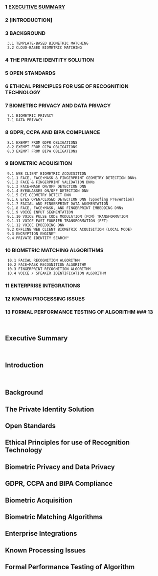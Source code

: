 ### 1 [EXECUTIVE SUMMARY](https://github.com/openinfer/PrivateIdentity/wiki/White-Page#Executive-Summary) ###
### 2 [INTRODUCTION] ###
### 3 BACKGROUND ###
     3.1 TEMPLATE-BASED BIOMETRIC MATCHING
     3.2 CLOUD-BASED BIOMETRIC MATCHING
### 4 THE PRIVATE IDENTITY SOLUTION ###
### 5 OPEN STANDARDS ### 
### 6 ETHICAL PRINCIPLES FOR USE OF RECOGNITION TECHNOLOGY ### 
### 7 BIOMETRIC PRIVACY AND DATA PRIVACY ### 
     7.1 BIOMETRIC PRIVACY
     7.1 DATA PRIVACY
### 8 GDPR, CCPA AND BIPA COMPLIANCE ### 
     8.1 EXEMPT FROM GDPR OBLIGATIONS
     8.2 EXEMPT FROM CCPA OBLIGATIONS
     8.3 EXEMPT FROM BIPA OBLIGATIONs
### 9 BIOMETRIC ACQUISITION ###
     9.1 WEB CLIENT BIOMETRIC ACQUISITION 
     9.1.1 FACE, FACE+MASK & FINGERPRINT GEOMETRY DETECTION DNNs
     9.1.2 FACE & FINGERPRINT VALIDATION DNNs
     9.1.3 FACE+MASK ON/OFF DETECTION DNN
     9.1.4 EYEGLASSES ON/OFF DETECTION DNN
     9.1.5 EYE GEOMETRY DETECT DNN
     9.1.6 EYES OPEN/CLOSED DETECTION DNN (Spoofing Prevention)
     9.1.7 FACIAL AND FINGERPRINT DATA AUGMENTATION
     9.1.8 FACE, FACE+MASK, AND FINGERPRINT EMBEDDING DNNs
     9.1.9 VOICE INPUT SEGMENTATION
     9.1.10 VOICE PULSE CODE MODULATION (PCM) TRANSFORMATION
     9.1.11 VOICE FAST FOURIER TRANSFORMATION (FFT)
     9.1.12 VOICE EMBEDDING DNN
     9.2 OFFLINE WEB CLIENT BIOMETRIC ACQUISITION (LOCAL MODE)
     9.3 ENCRYPTION ENGINE™
     9.4 PRIVATE IDENTITY SEARCH™
### 10 BIOMETRIC MATCHING ALGORITHMS ### 
     10.1 FACIAL RECOGNITION ALGORITHM
     10.2 FACE+MASK RECOGNITION ALGORITHM
     10.3 FINGERPRINT RECOGNITION ALGORITHM
     10.4 VOICE / SPEAKER IDENTIFICATION ALGORITHM
### 11 ENTERPRISE INTEGRATIONS	### 
### 12 KNOWN PROCESSING ISSUES	###
### 13 FORMAL PERFORMANCE TESTING OF ALGORITHM	### 13

</br>

## Executive Summary ##
</br>

## Introduction ##
</br>

## Background ##
## The Private Identity Solution ##
## Open Standards ##
## Ethical Principles for use of Recognition Technology ##
## Biometric Privacy and Data Privacy ##
## GDPR, CCPA and BIPA Compliance ##
## Biometric Acquisition ##
## Biometric Matching Algorithms ##
## Enterprise Integrations ##
## Known Processing Issues ##
## Formal Performance Testing of Algorithm ##